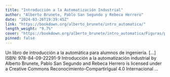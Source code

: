 ```yaml
---
title: "Introducción a la Automatización Industrial"
author: "Alberto Brunete, Pablo San Segundo y Rebeca Herrero"
date: "2024-03-26T19:39:45Z"
link: "https://bookdown.org/alberto_brunete/intro_automatica/"
length_weight: "9.7%"
cover: "https://bookdown.org/alberto_brunete/intro_automatica/Figuras/portada/portada.png"
pinned: false
---
```


Un libro de introducción a la automática para alumnos de ingeniería. [...] ISBN: 978-84-09-22291-9 Introducción a la automatización industrial by Alberto Brunete, Pablo San Segundo and Rebeca Herrero is licensed under a Creative Commons Reconocimiento-CompartirIgual 4.0 Internacional ...
